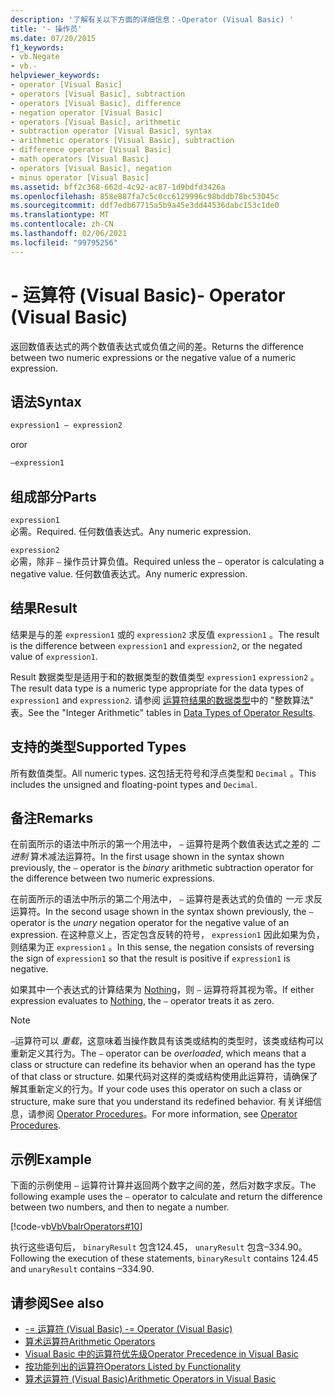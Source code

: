 ```yaml
---
description: '了解有关以下方面的详细信息：-Operator (Visual Basic) '
title: '- 操作员'
ms.date: 07/20/2015
f1_keywords:
- vb.Negate
- vb.-
helpviewer_keywords:
- operator [Visual Basic]
- operators [Visual Basic], subtraction
- operators [Visual Basic], difference
- negation operator [Visual Basic]
- operators [Visual Basic], arithmetic
- subtraction operator [Visual Basic], syntax
- arithmetic operators [Visual Basic], subtraction
- difference operator [Visual Basic]
- math operators [Visual Basic]
- operators [Visual Basic], negation
- minus operator [Visual Basic]
ms.assetid: bff2c368-662d-4c92-ac87-1d9bdfd3426a
ms.openlocfilehash: 858e887fa7c5c0cc6129996c98bddb78bc53045c
ms.sourcegitcommit: ddf7edb67715a5b9a45e3dd44536dabc153c1de0
ms.translationtype: MT
ms.contentlocale: zh-CN
ms.lasthandoff: 02/06/2021
ms.locfileid: "99795256"
---
```

# <a name="--operator-visual-basic"></a><span data-ttu-id="faa44-103">- 运算符 (Visual Basic)</span><span class="sxs-lookup"><span data-stu-id="faa44-103">- Operator (Visual Basic)</span></span>

<span data-ttu-id="faa44-104">返回数值表达式的两个数值表达式或负值之间的差。</span><span class="sxs-lookup"><span data-stu-id="faa44-104">Returns the difference between two numeric expressions or the negative value of a numeric expression.</span></span>  
  
## <a name="syntax"></a><span data-ttu-id="faa44-105">语法</span><span class="sxs-lookup"><span data-stu-id="faa44-105">Syntax</span></span>  
  
```vb  
expression1 – expression2
```
  
<span data-ttu-id="faa44-106">or</span><span class="sxs-lookup"><span data-stu-id="faa44-106">or</span></span>

```vb  
–expression1  
```  
  
## <a name="parts"></a><span data-ttu-id="faa44-107">组成部分</span><span class="sxs-lookup"><span data-stu-id="faa44-107">Parts</span></span>  

 `expression1`  
 <span data-ttu-id="faa44-108">必需。</span><span class="sxs-lookup"><span data-stu-id="faa44-108">Required.</span></span> <span data-ttu-id="faa44-109">任何数值表达式。</span><span class="sxs-lookup"><span data-stu-id="faa44-109">Any numeric expression.</span></span>  
  
 `expression2`  
 <span data-ttu-id="faa44-110">必需，除非 `–` 操作员计算负值。</span><span class="sxs-lookup"><span data-stu-id="faa44-110">Required unless the `–` operator is calculating a negative value.</span></span> <span data-ttu-id="faa44-111">任何数值表达式。</span><span class="sxs-lookup"><span data-stu-id="faa44-111">Any numeric expression.</span></span>  
  
## <a name="result"></a><span data-ttu-id="faa44-112">结果</span><span class="sxs-lookup"><span data-stu-id="faa44-112">Result</span></span>  

 <span data-ttu-id="faa44-113">结果是与的差 `expression1` 或的 `expression2` 求反值 `expression1` 。</span><span class="sxs-lookup"><span data-stu-id="faa44-113">The result is the difference between `expression1` and `expression2`, or the negated value of `expression1`.</span></span>  
  
 <span data-ttu-id="faa44-114">Result 数据类型是适用于和的数据类型的数值类型 `expression1` `expression2` 。</span><span class="sxs-lookup"><span data-stu-id="faa44-114">The result data type is a numeric type appropriate for the data types of `expression1` and `expression2`.</span></span> <span data-ttu-id="faa44-115">请参阅 [运算符结果的数据类型](data-types-of-operator-results.md)中的 "整数算法" 表。</span><span class="sxs-lookup"><span data-stu-id="faa44-115">See the "Integer Arithmetic" tables in [Data Types of Operator Results](data-types-of-operator-results.md).</span></span>  
  
## <a name="supported-types"></a><span data-ttu-id="faa44-116">支持的类型</span><span class="sxs-lookup"><span data-stu-id="faa44-116">Supported Types</span></span>  

 <span data-ttu-id="faa44-117">所有数值类型。</span><span class="sxs-lookup"><span data-stu-id="faa44-117">All numeric types.</span></span> <span data-ttu-id="faa44-118">这包括无符号和浮点类型和 `Decimal` 。</span><span class="sxs-lookup"><span data-stu-id="faa44-118">This includes the unsigned and floating-point types and `Decimal`.</span></span>  
  
## <a name="remarks"></a><span data-ttu-id="faa44-119">备注</span><span class="sxs-lookup"><span data-stu-id="faa44-119">Remarks</span></span>  

 <span data-ttu-id="faa44-120">在前面所示的语法中所示的第一个用法中， `–` 运算符是两个数值表达式之差的 *二进制* 算术减法运算符。</span><span class="sxs-lookup"><span data-stu-id="faa44-120">In the first usage shown in the syntax shown previously, the `–` operator is the *binary* arithmetic subtraction operator for the difference between two numeric expressions.</span></span>  
  
 <span data-ttu-id="faa44-121">在前面所示的语法中所示的第二个用法中， `–` 运算符是表达式的负值的 *一元* 求反运算符。</span><span class="sxs-lookup"><span data-stu-id="faa44-121">In the second usage shown in the syntax shown previously, the `–` operator is the *unary* negation operator for the negative value of an expression.</span></span> <span data-ttu-id="faa44-122">在这种意义上，否定包含反转的符号， `expression1` 因此如果为负，则结果为正 `expression1` 。</span><span class="sxs-lookup"><span data-stu-id="faa44-122">In this sense, the negation consists of reversing the sign of `expression1` so that the result is positive if `expression1` is negative.</span></span>  
  
 <span data-ttu-id="faa44-123">如果其中一个表达式的计算结果为 [Nothing](../nothing.md)，则 `–` 运算符将其视为零。</span><span class="sxs-lookup"><span data-stu-id="faa44-123">If either expression evaluates to [Nothing](../nothing.md), the `–` operator treats it as zero.</span></span>  
  
> [!NOTE]
> <span data-ttu-id="faa44-124">`–`运算符可以 *重载*，这意味着当操作数具有该类或结构的类型时，该类或结构可以重新定义其行为。</span><span class="sxs-lookup"><span data-stu-id="faa44-124">The `–` operator can be *overloaded*, which means that a class or structure can redefine its behavior when an operand has the type of that class or structure.</span></span> <span data-ttu-id="faa44-125">如果代码对这样的类或结构使用此运算符，请确保了解其重新定义的行为。</span><span class="sxs-lookup"><span data-stu-id="faa44-125">If your code uses this operator on such a class or structure, make sure that you understand its redefined behavior.</span></span> <span data-ttu-id="faa44-126">有关详细信息，请参阅 [Operator Procedures](../../programming-guide/language-features/procedures/operator-procedures.md)。</span><span class="sxs-lookup"><span data-stu-id="faa44-126">For more information, see [Operator Procedures](../../programming-guide/language-features/procedures/operator-procedures.md).</span></span>  
  
## <a name="example"></a><span data-ttu-id="faa44-127">示例</span><span class="sxs-lookup"><span data-stu-id="faa44-127">Example</span></span>  

 <span data-ttu-id="faa44-128">下面的示例使用 `–` 运算符计算并返回两个数字之间的差，然后对数字求反。</span><span class="sxs-lookup"><span data-stu-id="faa44-128">The following example uses the `–` operator to calculate and return the difference between two numbers, and then to negate a number.</span></span>  
  
 [!code-vb[VbVbalrOperators#10](~/samples/snippets/visualbasic/VS_Snippets_VBCSharp/VbVbalrOperators/VB/Class1.vb#10)]  
  
 <span data-ttu-id="faa44-129">执行这些语句后， `binaryResult` 包含124.45， `unaryResult` 包含–334.90。</span><span class="sxs-lookup"><span data-stu-id="faa44-129">Following the execution of these statements, `binaryResult` contains 124.45 and `unaryResult` contains –334.90.</span></span>  
  
## <a name="see-also"></a><span data-ttu-id="faa44-130">请参阅</span><span class="sxs-lookup"><span data-stu-id="faa44-130">See also</span></span>

- [<span data-ttu-id="faa44-131">-= 运算符 (Visual Basic) </span><span class="sxs-lookup"><span data-stu-id="faa44-131">-= Operator (Visual Basic)</span></span>](subtraction-assignment-operator.md)
- [<span data-ttu-id="faa44-132">算术运算符</span><span class="sxs-lookup"><span data-stu-id="faa44-132">Arithmetic Operators</span></span>](arithmetic-operators.md)
- [<span data-ttu-id="faa44-133">Visual Basic 中的运算符优先级</span><span class="sxs-lookup"><span data-stu-id="faa44-133">Operator Precedence in Visual Basic</span></span>](operator-precedence.md)
- [<span data-ttu-id="faa44-134">按功能列出的运算符</span><span class="sxs-lookup"><span data-stu-id="faa44-134">Operators Listed by Functionality</span></span>](operators-listed-by-functionality.md)
- [<span data-ttu-id="faa44-135">算术运算符 (Visual Basic)</span><span class="sxs-lookup"><span data-stu-id="faa44-135">Arithmetic Operators in Visual Basic</span></span>](../../programming-guide/language-features/operators-and-expressions/arithmetic-operators.md)
